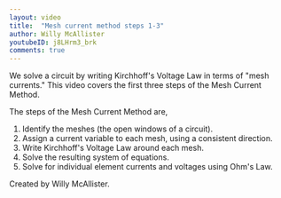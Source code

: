 ```yaml
---
layout: video
title:  "Mesh current method steps 1-3"
author: Willy McAllister
youtubeID: j8LHrm3_brk
comments: true
---
```


We solve a circuit by writing Kirchhoff's Voltage Law in terms of "mesh currents." This video covers the first three steps of the Mesh Current Method.

The steps of the Mesh Current Method are,

1. Identify the meshes (the open windows of a circuit).
1. Assign a current variable to each mesh, using a consistent direction.
1. Write Kirchhoff's Voltage Law around each mesh. 
1. Solve the resulting system of equations.
1. Solve for individual element currents and voltages using Ohm's Law.

Created by Willy McAllister.
